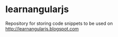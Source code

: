 learnangularjs
==============

Repository for storing code snippets to be used on http://learnangularjs.blogspot.com



